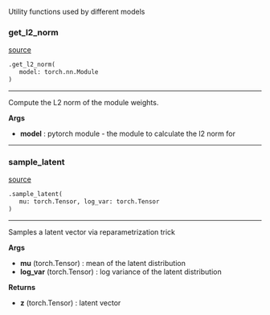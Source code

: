 Utility functions used by different models



### get_l2_norm
[source](https://github.com/AndreaGraf/Protein_ML/blob/read_the_docs/protml/models/util.py/#L18)
```python
.get_l2_norm(
   model: torch.nn.Module
)
```

---
Compute the L2 norm of the module weights.

**Args**

* **model**  : pytorch module - the module to calculate the l2 norm for


----


### sample_latent
[source](https://github.com/AndreaGraf/Protein_ML/blob/read_the_docs/protml/models/util.py/#L28)
```python
.sample_latent(
   mu: torch.Tensor, log_var: torch.Tensor
)
```

---
Samples a latent vector via reparametrization trick

**Args**

* **mu** (torch.Tensor) : mean of the latent distribution
* **log_var** (torch.Tensor) : log variance of the latent distribution


**Returns**

* **z** (torch.Tensor) : latent vector

